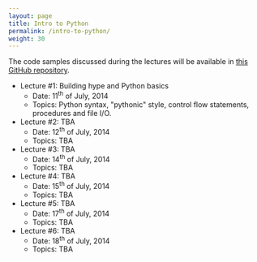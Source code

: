 ```yaml
---
layout: page
title: Intro to Python
permalink: /intro-to-python/
weight: 30
---
```


The code samples discussed during the lectures will be available in [this GitHub repository](https://github.com/muscar/open4tech-intro-to-python).

* Lecture #1: Building hype and Python basics
    - Date: 11<sup>th</sup> of July, 2014
    - Topics: Python syntax, "pythonic" style, control flow statements,
procedures and file I/O.
* Lecture #2: TBA
    - Date: 12<sup>th</sup> of July, 2014
    - Topics: TBA
* Lecture #3: TBA
    - Date: 14<sup>th</sup> of July, 2014
    - Topics: TBA
* Lecture #4: TBA
    - Date: 15<sup>th</sup> of July, 2014
    - Topics: TBA
* Lecture #5: TBA
    - Date: 17<sup>th</sup> of July, 2014
    - Topics: TBA
* Lecture #6: TBA
    - Date: 18<sup>th</sup> of July, 2014
    - Topics: TBA
